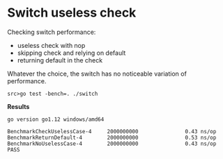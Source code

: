 # Switch useless check

Checking switch performance:
- useless check with nop
- skipping check and relying on default
- returning default in the check

Whatever the choice, the switch has no noticeable variation of performance.

`src>go test -bench=. ./switch` 

**Results**

```
go version go1.12 windows/amd64

BenchmarkCheckUselessCase-4     2000000000               0.43 ns/op
BenchmarkReturnDefault-4        2000000000               0.53 ns/op
BenchmarkNoUselessCase-4        2000000000               0.43 ns/op
PASS
```
 
 